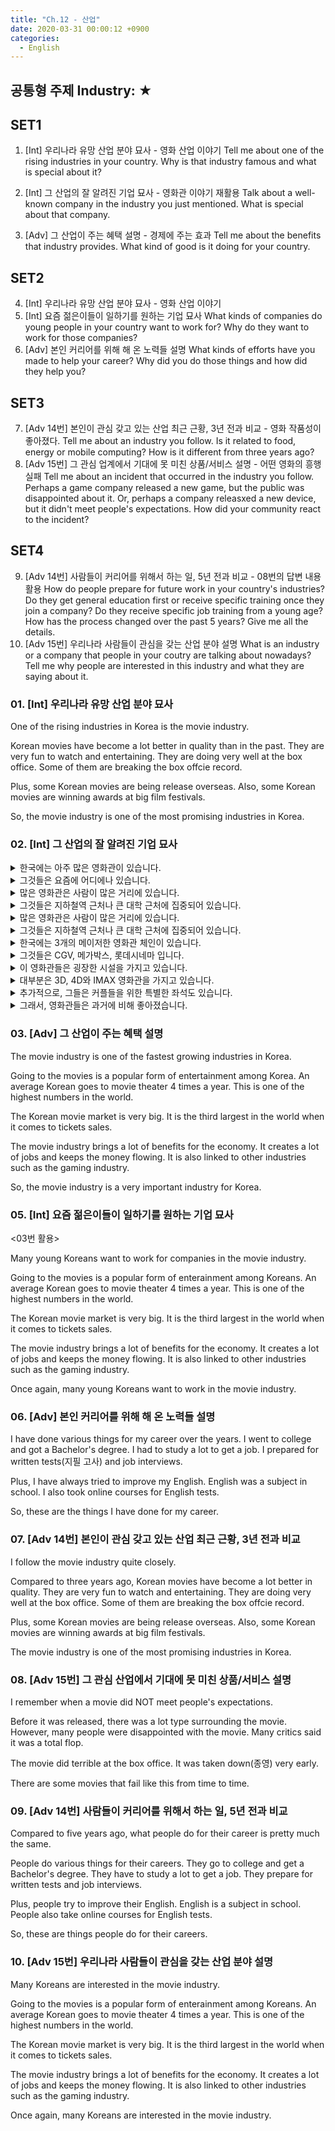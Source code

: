 ```yaml
---
title: "Ch.12 - 산업"
date: 2020-03-31 00:00:12 +0900
categories:
  - English
---
```


## 공통형 주제 Industry: ★

## SET1

01. [Int] 우리나라 유망 산업 분야 묘사 - 영화 산업 이야기
Tell me about one of the rising industries in your country.
Why is that industry famous and what is special about it?

02. [Int] 그 산업의 잘 알려진 기업 묘사 - 영화관 이야기 재활용
Talk about a well-known company in the industry you just mentioned.
What is special about that company.

03. [Adv] 그 산업이 주는 혜택 설명 - 경제에 주는 효과
Tell me about the benefits that industry provides.
What kind of good is it doing for your country.

## SET2

04. [Int] 우리나라 유망 산업 분야 묘사 - 영화 산업 이야기
05. [Int] 요즘 젊은이들이 일하기를 원하는 기업 묘사
What kinds of companies do young people in your country want to work for?
Why do they want to work for those companies?
06. [Adv] 본인 커리어를 위해 해 온 노력들 설명
What kinds of efforts have you made to help your career?
Why did you do those things and how did they help you?

## SET3

07. [Adv 14번] 본인이 관심 갖고 있는 산업 최근 근황, 3년 전과 비교 - 영화 작품성이 좋아졌다.
Tell me about an industry you follow.
Is it related to food, energy or mobile computing?
How is it different from three years ago?
08. [Adv 15번] 그 관심 업계에서 기대에 못 미친 상품/서비스 설명 - 어떤 영화의 흥행 실패
Tell me about an incident that occurred in the industry you follow.
Perhaps a game company released a new game, but the public was disappointed about it.
Or, perhaps a company releasxed a new device, but it didn't meet people's expectations.
How did your community react to the incident?

## SET4

09. [Adv 14번] 사람들이 커리어를 위해서 하는 일, 5년 전과 비교 - 08번의 답변 내용 활용
How do people prepare for future work in your country's industries?
Do they get general education first or receive specific training once they join a company?
Do they receive specific job training from a young age?
How has the process changed over the past 5 years?
Give me all the details.
10. [Adv 15번] 우리나라 사람들이 관심을 갖는 산업 분야 설명
What is an industry or a company that people in your coutry are talking about nowadays?
Tell me why people are interested in this industry and what they are saying about it.

### 01. [Int] 우리나라 유망 산업 분야 묘사

One of the rising industries in Korea is the movie industry.

Korean movies have become a lot better in quality than in the past.
They are very fun to watch and entertaining.
They are doing very well at the box office.
Some of them are breaking the box offcie record.

Plus, some Korean movies are being release overseas.
Also, some Korean movies are winning awards at big film festivals.

So, the movie industry is one of the most promising industries in Korea.

### 02. [Int] 그 산업의 잘 알려진 기업 묘사

<details><summary>한국에는 아주 많은 영화관이 있습니다.</summary>-> There are tons of movie theaters in Korea.</details>
<details><summary>그것들은 요즘에 어디에나 있습니다.</summary>-> They are everywhere these days.</details>
<details><summary>많은 영화관은 사람이 많은 거리에 있습니다.</summary>-> Many movie theaters are on busy streets with a lot of foot traffic.</details>
<details><summary>그것들은 지하철역 근처나 큰 대학 근처에 집중되어 있습니다.</summary>-> They are concentrated near subway stations or large universities.</details>
<details><summary>많은 영화관은 사람이 많은 거리에 있습니다.</summary>-> Many movie theaters are on busy streets with a lot of foot traffic.</details>
<details><summary>그것들은 지하철역 근처나 큰 대학 근처에 집중되어 있습니다.</summary>-> They are concentrated near subway stations or large universities.</details>
<details><summary>한국에는 3개의 메이저한 영화관 체인이 있습니다.</summary>-> There are three major theater chains in Korea.</details>
<details><summary>그것들은 CGV, 메가박스, 롯데시네마 입니다.</summary>-> They are CGV, Megabox and Lotte Cinema.</details>
<details><summary>이 영화관들은 굉장한 시설을 가지고 있습니다.</summary>-> These theaters have greate facilities.</details>
<details><summary>대부분은 3D, 4D와 IMAX 영화관을 가지고 있습니다.</summary>-> Most of them have 3D, 4D and IMAX theaters.</details>
<details><summary>추가적으로, 그들은 커플들을 위한 특별한 좌석도 있습니다.</summary>-> Plus, they have special seats for couples.</details>
<details><summary>그래서, 영화관들은 과거에 비해 좋아졌습니다.</summary>-> So, movie theaters have become a lot better in quality than in the past.</details>

### 03. [Adv] 그 산업이 주는 혜택 설명

The movie industry is one of the fastest growing industries in Korea.

Going to the movies is a popular form of entertainment among Korea.
An average Korean goes to movie theater 4 times a year.
This is one of the highest numbers in the world.

The Korean movie market is very big.
It is the third largest in the world when it comes to tickets sales.

The movie industry brings a lot of benefits for the economy.
It creates a lot of jobs and keeps the money flowing.
It is also linked to other industries such as the gaming industry.

So, the movie industry is a very important industry for Korea.

### 05. [Int] 요즘 젊은이들이 일하기를 원하는 기업 묘사

<03번 활용>

Many young Koreans want to work for companies in the movie industry.

Going to the movies is a popular form of enterainment among Koreans.
An average Korean goes to movie theater 4 times a year.
This is one of the highest numbers in the world.

The Korean movie market is very big.
It is the third largest in the world when it comes to tickets sales.

The movie industry brings a lot of benefits for the economy.
It creates a lot of jobs and keeps the money flowing.
It is also linked to other industries such as the gaming industry.

Once again, many young Koreans want to work in the movie industry.

### 06. [Adv] 본인 커리어를 위해 해 온 노력들 설명

I have done various things for my career over the years.
I went to college and got a Bachelor's degree.
I had to study a lot to get a job.
I prepared for written tests(지필 고사) and job interviews.

Plus, I have always tried to improve my English.
English was a subject in school.
I also took online courses for English tests.

So, these are the things I have done for my career.

### 07. [Adv 14번] 본인이 관심 갖고 있는 산업 최근 근황, 3년 전과 비교

I follow the movie industry quite closely.

Compared to three years ago, Korean movies have become a lot better in quality.
They are very fun to watch and entertaining.
They are doing very well at the box office.
Some of them are breaking the box offcie record.

Plus, some Korean movies are being release overseas.
Also, some Korean movies are winning awards at big film festivals.

The movie industry is one of the most promising industries in Korea.

### 08. [Adv 15번] 그 관심 산업에서 기대에 못 미친 상품/서비스 설명

I remember when a movie did NOT meet people's expectations.

Before it was released, there was a lot type surrounding the movie.
However, many people were disappointed with the movie.
Many critics said it was a total flop.

The movie did terrible at the box office.
It was taken down(종영) very early.

There are some movies that fail like this from time to time.

### 09. [Adv 14번] 사람들이 커리어를 위해서 하는 일, 5년 전과 비교

Compared to five years ago, what people do for their career is pretty much the same.

People do various things for their careers.
They go to college and get a Bachelor's degree.
They have to study a lot to get a job.
They prepare for written tests and job interviews.

Plus, people try to improve their English.
English is a subject in school.
People also take online courses for English tests.

So, these are things people do for their careers.

### 10. [Adv 15번] 우리나라 사람들이 관심을 갖는 산업 분야 설명

Many Koreans are interested in the movie industry.

Going to the movies is a popular form of enterainment among Koreans.
An average Korean goes to movie theater 4 times a year.
This is one of the highest numbers in the world.

The Korean movie market is very big.
It is the third largest in the world when it comes to tickets sales.

The movie industry brings a lot of benefits for the economy.
It creates a lot of jobs and keeps the money flowing.
It is also linked to other industries such as the gaming industry.

Once again, many Koreans are interested in the movie industry.
